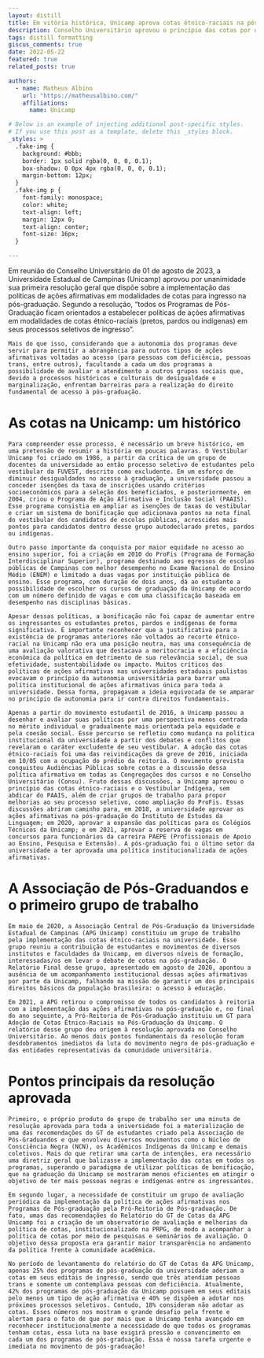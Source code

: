```yaml
---
layout: distill
title: Em vitória histórica, Unicamp aprova cotas étnico-raciais na pós-graduação
description: Conselho Universitário aprovou o princípio das cotas por unanimidade
tags: distill formatting
giscus_comments: true
date: 2022-05-22
featured: true
related_posts: true

authors:
  - name: Matheus Albino
    url: "https://matheusalbino.com/"
    affiliations:
      name: Unicamp

# Below is an example of injecting additional post-specific styles.
# If you use this post as a template, delete this _styles block.
_styles: >
  .fake-img {
    background: #bbb;
    border: 1px solid rgba(0, 0, 0, 0.1);
    box-shadow: 0 0px 4px rgba(0, 0, 0, 0.1);
    margin-bottom: 12px;
  }
  .fake-img p {
    font-family: monospace;
    color: white;
    text-align: left;
    margin: 12px 0;
    text-align: center;
    font-size: 16px;
  }

---
```


Em reunião do Conselho Universitário de 01 de agosto de 2023, a Universidade Estadual de Campinas (Unicamp) aprovou por unanimidade sua primeira resolução geral que dispõe sobre a implementação das políticas de ações afirmativas em modalidades de cotas para ingresso na pós-graduação. Segundo a resolução, “todos os Programas de Pós-Graduação ficam orientados a estabelecer políticas de ações afirmativas em modalidades de cotas étnico-raciais (pretos, pardos ou indígenas) em seus processos seletivos de ingresso”. 

	Mais do que isso, considerando que a autonomia dos programas deve servir para permitir a abrangência para outros tipos de ações afirmativas voltadas ao acesso (para pessoas com deficiência, pessoas trans, entre outros), facultando a cada um dos programas a possibilidade de avaliar o atendimento a outros grupos sociais que, devido a processos históricos e culturais de desigualdade e marginalização, enfrentam barreiras para a realização do direito fundamental de acesso à pós-graduação.

 # As cotas na Unicamp: um histórico
 
	Para compreender esse processo, é necessário um breve histórico, em uma pretensão de resumir a história em poucas palavras. O Vestibular Unicamp foi criado em 1986, a partir da crítica de um grupo de docentes da universidade ao então processo seletivo de estudantes pelo vestibular da FUVEST, descrito como excludente. Em um esforço de diminuir desigualdades no acesso à graduação, a universidade passou a conceder isenções da taxa de inscrições usando critérios socioeconômicos para a seleção dos beneficiados, e posteriormente, em 2004, criou o Programa de Ação Afirmativa e Inclusão Social (PAAIS). Esse programa consistia em ampliar as isenções de taxas do vestibular e criar um sistema de bonificação que adicionava pontos na nota final do vestibular dos candidatos de escolas públicas, acrescidos mais pontos para candidatos dentro desse grupo autodeclarado pretos, pardos ou indígenas. 
 
	Outro passo importante da conquista por maior equidade no acesso ao ensino superior, foi a criação em 2010 do ProFis (Programa de Formação Interdisciplinar Superior), programa destinado aos egressos de escolas públicas de Campinas com melhor desempenho no Exame Nacional do Ensino Médio (ENEM) e limitado a duas vagas por instituição pública de ensino. Esse programa, com duração de dois anos, dá ao estudante a possibilidade de escolher os cursos de graduação da Unicamp de acordo com um número definido de vagas e com uma classificação baseada em desempenho nas disciplinas básicas.
 
	Apesar dessas políticas, a bonificação não foi capaz de aumentar entre os ingressantes os estudantes pretos, pardos e indígenas de forma significativa. É importante reconhecer que a justificativa para a existência de programas anteriores não voltados ao recorte étnico-racial na Unicamp não era uma posição neutra, mas uma consequência de uma avaliação valorativa que destacava a meritocracia e a eficiência econômica da política em detrimento de sua relevância social, de sua efetividade, sustentabilidade ou impacto. Muitos críticos das políticas de ações afirmativas nas universidades estaduais paulistas evocavam o princípio da autonomia universitária para barrar uma política institucional de ações afirmativas única para toda a universidade. Dessa forma, propagavam a ideia equivocada de se amparar no princípio da autonomia para ir contra direitos fundamentais. 

	Apenas a partir do movimento estudantil de 2016, a Unicamp passou a desenhar e avaliar suas políticas por uma perspectiva menos centrada no mérito individual e gradualmente mais orientada pela equidade e pela coesão social. Esse percurso se refletiu como mudança na política institucional da universidade a partir dos debates e conflitos que revelaram o caráter excludente de seu vestibular. A adoção das cotas étnico-raciais foi uma das reivindicações da greve de 2016, iniciada em 10/05 com a ocupação do prédio da reitoria. O movimento grevista conquistou Audiências Públicas sobre cotas e a discussão dessa política afirmativa em todas as Congregações dos cursos e no Conselho Universitário (Consu). Fruto dessas discussões, a Unicamp aprovou o princípio das cotas étnico-raciais e o Vestibular Indígena, sem abdicar do PAAIS, além de criar grupos de trabalho para propor melhorias ao seu processo seletivo, como ampliação do ProFis. Essas discussões abriram caminho para, em 2018, a universidade aprovar as ações afirmativas na pós-graduação do Instituto de Estudos da Linguagem; em 2020, aprovar a expansão das políticas para os Colégios Técnicos da Unicamp; e em 2021, aprovar a reserva de vagas em concursos para funcionários da carreira PAEPE (Profissionais de Apoio ao Ensino, Pesquisa e Extensão). A pós-graduação foi o último setor da universidade a ter aprovada uma política institucionalizada de ações afirmativas. 

 # A Associação de Pós-Graduandos e o primeiro grupo de trabalho

	Em maio de 2020, a Associação Central de Pós-Graduação da Universidade Estadual de Campinas (APG Unicamp) constituiu um grupo de trabalho pela implementação das cotas étnico-raciais na universidade. Esse grupo reuniu a contribuição de estudantes e movimentos de diversos institutos e faculdades da Unicamp, em diversos níveis de formação, interessadas/os em levar o debate de cotas na pós-graduação. O Relatório Final desse grupo, apresentado em agosto de 2020, apontou a ausência de um acompanhamento institucional dessas ações afirmativas por parte da Unicamp, falhando na missão de garantir um dos principais direitos básicos da população brasileira: o acesso à educação. 

	Em 2021, a APG retirou o compromisso de todos os candidatos à reitoria com a implementação das ações afirmativas na pós-graduação e, no final do ano seguinte, a Pró-Reitoria de Pós-Graduação instituiu um GT para Adoção de Cotas Étnico-Raciais na Pós-Graduação da Unicamp. O relatório desse grupo deu origem à resolução aprovada no Conselho Universitário. Ao menos dois pontos fundamentais da resolução foram desdobramentos imediatos da luta do movimento negro de pós-graduação e das entidades representativas da comunidade universitária. 

 # Pontos principais da resolução aprovada

	Primeiro, o próprio produto do grupo de trabalho ser uma minuta de resolução aprovada para toda a universidade foi a materialização de uma das recomendações do GT de estudantes criado pela Associação de Pós-Graduandos e que envolveu diversos movimentos como o Núcleo de Consciência Negra (NCN), os Acadêmicos Indígenas da Unicamp e demais coletivos. Mais do que retirar uma carta de intenções, era necessário uma diretriz geral que balizasse a implementação das cotas em todos os programas, superando o paradigma de utilizar políticas de bonificação, que na graduação da Unicamp se mostraram menos eficientes em atingir o objetivo de ter mais pessoas negras e indígenas entre os ingressantes. 

	Em segundo lugar, a necessidade de constituir um grupo de avaliação periódica da implementação da política de ações afirmativas nos Programas de Pós-graduação pela Pró-Reitoria de Pós-graduação. De fato, umas das recomendações do Relatório do GT de Cotas da APG Unicamp foi a criação de um observatório de avaliação e melhorias da política de cotas, institucionalizado na PRPG, de modo a acompanhar a política de cotas por meio de pesquisas e seminários de avaliação. O objetivo dessa proposta era garantir maior transparência no andamento da política frente à comunidade acadêmica.

	No período de levantamento do relatório do GT de Cotas da APG Unicamp, apenas 25% dos programas de pós-graduação da universidade aderiam a cotas em seus editais de ingresso, sendo que três atendiam pessoas trans e somente um contemplava pessoas com deficiência. Atualmente, 42% dos programas de pós-graduação da Unicamp possuem em seus editais pelo menos um tipo de ação afirmativa e 40% se dispõem a adotar nos próximos processos seletivos. Contudo, 18% consideram não adotar as cotas. Esses números nos mostram o grande desafio pela frente e alertam para o fato de que por mais que a Unicamp tenha avançado em reconhecer institucionalmente a necessidade de que todos os programas tenham cotas, essa luta na base exigirá pressão e convencimento em cada um dos programas de pós-graduação. Essa é nossa tarefa urgente e imediata no movimento de pós-graduação! 
